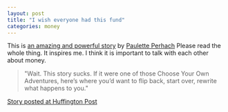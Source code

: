 ```yaml
---
layout: post
title: "I wish everyone had this fund"
categories: money
---
```


This is [an amazing and powerful story](https://thebillfold.com/a-story-of-a-fuck-off-fund-648401263659#.igevrxz1e) by [Paulette Perhach](https://twitter.com/pauletteperhach)
Please read the whole thing.   It inspires me.  I think it is 
important to talk with each other about money.

> "Wait. This story sucks. If it were one of those Choose Your Own Adventures, here’s where you’d want to flip back, start over, rewrite what happens to you."


[Story posted at Huffington Post](http://www.huffingtonpost.com/paulette-perhach/a-story-of-a-fuck-off-fund_b_9065308.html)

